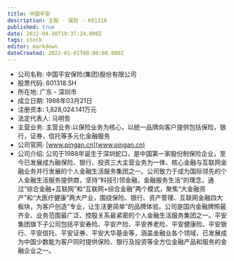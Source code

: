 ```yaml
---
title: 中国平安
description: 主板 - 保险 - 601318
published: true
date: 2022-04-30T19:37:24.000Z
tags: stock
editor: markdown
dateCreated: 2022-01-01T00:00:00.000Z
---
```


- 公司名称: 中国平安保险(集团)股份有限公司
- 股票代码: 601318.SH
- 所在地: 广东 - 深圳市
- 成立日期: 1988年03月21日
- 注册资本: 1,828,024.141万元
- 法定代表人: 马明哲
- 主营业务: 主营业务:以保险业务为核心，以统一品牌向客户提供包括保险，银行，证券，信托等多元化金融服务
- 公司官网: [www.pingan.cn](www.pingan.cn)
- 公司介绍: 公司于1988年诞生于深圳蛇口，是中国第一家股份制保险企业，至今已发展成为融保险、银行、投资三大主营业务为一体、核心金融与互联网金融业务并行发展的个人金融生活服务集团之一。公司致力于成为国际领先的个人金融生活服务提供商，坚持“科技引领金融，金融服务生活”的理念，通过“综合金融+互联网”和“互联网+综合金融”两个模式，聚焦“大金融资产”和“大医疗健康”两大产业，围绕保险、银行、资产管理、互联网金融四大板块，为客户创造“专业，让生活更简单”的品牌体验。公司是国内金融牌照最齐全、业务范围最广泛、控股关系最紧密的个人金融生活服务集团之一。平安集团旗下子公司包括平安寿险、平安产险、平安养老险、平安健康险、平安银行、平安信托、平安证券、平安大华基金等，涵盖金融业各个领域，已发展成为中国少数能为客户同时提供保险、银行及投资等全方位金融产品和服务的金融企业之一。



